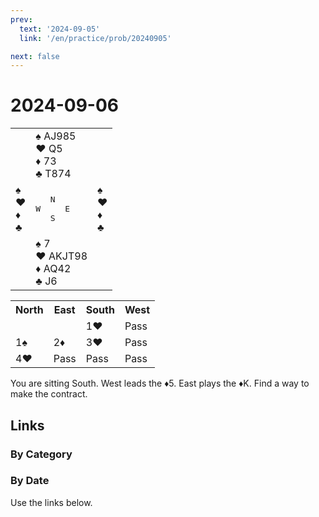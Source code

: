 ```yaml
---
prev:
  text: '2024-09-05'
  link: '/en/practice/prob/20240905'

next: false
---
```


# 2024-09-06

<table class="deal">
	<tr>
		<td></td>
		<td>♠ AJ985<br>♥ Q5<br>♦ 73<br>♣ T874</td>
		<td></td>
	</tr>
	<tr>
		<td>♠ <br>♥ <br>♦ <br>♣ </td>
		<td><pre>   N<br>W     E<br>   S</pre></td>
		<td>♠ <br>♥ <br>♦ <br>♣ </td>
	</tr>
	<tr>
		<td></td>
		<td>♠ 7<br>♥ AKJT98<br>♦ AQ42<br>♣ J6</td>
		<td></td>
	</tr>
</table>

<table class="auction">
	<tr>
		<th>North</th>
		<th>East</th>
		<th>South</th>
		<th>West</th>
	</tr>
	<tr>
		<td></td>
		<td></td>
		<td>1♥</td>
		<td>Pass</td>
	</tr>
	<tr>
		<td>1♠</td>
		<td>2♦</td>
		<td>3♥</td>
		<td>Pass</td>
	</tr>
	<tr>
		<td>4♥</td>
		<td>Pass</td>
		<td>Pass</td>
		<td>Pass</td>
	</tr>
</table>

You are sitting South. West leads the ♦5. East plays the ♦K. Find a way to make the contract. 

## Links

[<Badge type="tip" text="Check Solution"/>](/en/learning/prob/20240906)

### By Category

[<Badge type="tip" text="<--"/>](/en/practice/prob/20240905)
[<Badge type="tip" text="Calendar"/>](/en/practice/calendar/202409)
[<Badge type="info" text="-->"/>](/en/practice/prob/20240906#links)

### By Date

Use the links below.
